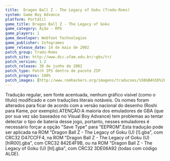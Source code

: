 ```yaml
---
title:  Dragon Ball Z - The Legacy of Goku (Tradu-Roms)
system: Game Boy Advance
platform: Portátil
game_title: Dragon Ball Z - The Legacy of Goku
game_category: Ação - RPG
game_players: 1
game_developer: Webfoot Technologies
game_publisher: Infogrames
game_release_date: 14 de maio de 2002
patch_group: Tradu-Roms
patch_site: http://www.dcc.ufam.edu.br/~gbs/tr/
patch_version: 1.2
patch_release: 30 de junho de 2002
patch_type: Patch IPS dentro de pacote ZIP
patch_progress: 100%
patch_images: [http://www.romhackers.org/imagens/traducoes/%5BGBA%5D%20Dragon%20Ball%20Z%20-%20The%20Legacy%20of%20Goku%20-%20Evil%20Darkness%20e%20Tradu-Roms%20-%201.png,http://www.romhackers.org/imagens/traducoes/%5BGBA%5D%20Dragon%20Ball%20Z%20-%20The%20Legacy%20of%20Goku%20-%20Tradu-Roms%20-%202.png,http://www.romhackers.org/imagens/traducoes/%5BGBA%5D%20Dragon%20Ball%20Z%20-%20The%20Legacy%20of%20Goku%20-%20Tradu-Roms%20-%203.png]
---
```

Tradução regular, sem fonte acentuada, nenhum gráfico visível (como o título) modificado e com traduções literais notáveis. Os nomes foram alterados para ficar de acordo com a versão nacional do desenho (Roshi para Kame, por exemplo).ATENÇÃO:A maioria dos emuladores de GBA (que por sua vez são baseados no Visual Boy Advance) tem problemas ao tentar detectar o tipo de bateria desse jogo, portanto, nesses emuladores é necessário forçar a opção "Save Type" para "EEPROM".Esta tradução pode ser aplicada na ROM "Dragon Ball Z - The Legacy of Goku (U) [!].gba", com CRC32 D47CCFF4, na ROM "Dragon Ball Z - The Legacy of Goku (U) [hIR00].gba", com CRC32 842E4F9B, ou na ROM "Dragon Ball Z - The Legacy of Goku (U) [hI].gba", com CRC32 3DE06A92 (todas com código ALGE).